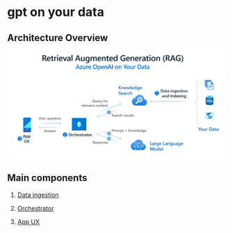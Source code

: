 # gpt on your data

## Architecture Overview

<img src="media/oyd-rag.png" alt="imagem" width="1024">

## Main components

1) [Data ingestion](https://github.com/placerda/gpt-oyd-ingestion)

2) [Orchestrator](https://github.com/placerda/gpt-oyd-orchestrator)

3) [App UX](https://github.com/placerda/gpt-oyd-frontend)
